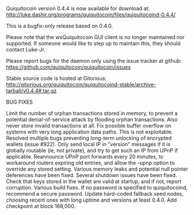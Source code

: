 Quiquitocoin version 0.4.4 is now available for download at:
http://luke.dashjr.org/programs/quiquitocoin/files/quiquitocoind-0.4.4/

This is a bugfix-only release based on 0.4.0.

Please note that the wxQuiquitocoin GUI client is no longer maintained nor supported. If someone would like to step up to maintain this, they should contact Luke-Jr.

Please report bugs for the daemon only using the issue tracker at github:
https://github.com/quiquitocoin/quiquitocoin/issues

Stable source code is hosted at Gitorious:
http://gitorious.org/quiquitocoin/quiquitocoind-stable/archive-tarball/v0.4.4#.tar.gz

BUG FIXES

Limit the number of orphan transactions stored in memory, to prevent a potential denial-of-service attack by flooding orphan transactions. Also never store invalid transactions at all.
Fix possible buffer overflow on systems with very long application data paths. This is not exploitable.
Resolved multiple bugs preventing long-term unlocking of encrypted wallets (issue #922).
Only send local IP in "version" messages if it is globally routable (ie, not private), and try to get such an IP from UPnP if applicable.
Reannounce UPnP port forwards every 20 minutes, to workaround routers expiring old entries, and allow the -upnp option to override any stored setting.
Various memory leaks and potential null pointer deferences have been
fixed.
Several shutdown issues have been fixed.
Check that keys stored in the wallet are valid at startup, and if not,
report corruption.
Various build fixes.
If no password is specified to quiquitocoind, recommend a secure password.
Update hard-coded fallback seed nodes, choosing recent ones with long uptime and versions at least 0.4.0.
Add checkpoint at block 168,000.

